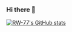 ### Hi there 👋

[![RW-77's GitHub stats](https://github-readme-stats.vercel.app/api?username=RW-77&show_icons=true&theme=radical)](https://github.com/anuraghazra/github-readme-stats)



<!--
**RW-77/RW-77** is a ✨ _special_ ✨ repository because its `README.md` (this file) appears on your GitHub profile.

Here are some ideas to get you started:

- 🔭 I’m currently working on ...
- 🌱 I’m currently learning ...
- 👯 I’m looking to collaborate on ...
- 🤔 I’m looking for help with ...
- 💬 Ask me about ...
- 📫 How to reach me: ...
- 😄 Pronouns: ...
- ⚡ Fun fact: ...
-->

